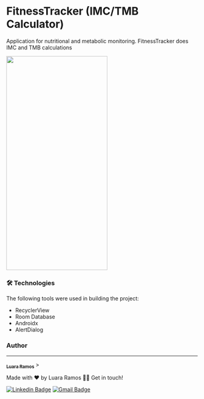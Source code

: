 # FitnessTracker (IMC/TMB Calculator)
<p> Application for nutritional and metabolic monitoring. FitnessTracker does IMC and TMB calculations</p>

<img width= "266px" height="562px" src = "https://github.com/luararamos/FitnessTracker-start/blob/main/app/src/main/res/gif/fitness_traker.gif">

### 🛠 Technologies
The following tools were used in building the project:

- RecyclerView
- Room Database
- Androidx
- AlertDialog

### Author
---

<a href="https://www.linkedin.com/in/luararamos-desenvolvedor-android/">
 <sub><b>Luara Ramos</b></sub></a> >


Made with ❤️ by Luara Ramos 👋🏽 Get in touch!

[![Linkedin Badge](https://img.shields.io/badge/-LuaraRamos-blue?style=flat-square&logo=Linkedin&logoColor=white&link=https://www.linkedin.com/in/luararamos/)](https://www.linkedin.com/in/luararamos-desenvolvedor-android/) 
[![Gmail Badge](https://img.shields.io/badge/-luara.m.ramos@gmail.com-c14438?style=flat-square&logo=Gmail&logoColor=white&link=mailto:luara.m.ramos@gmail.com)](mailto:luara.m.ramos@gmail.com)
